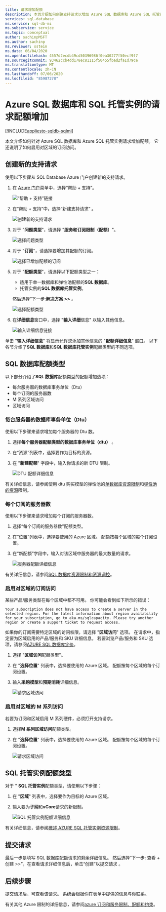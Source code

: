 ```yaml
---
title: 请求增加配额
description: 本页介绍如何创建支持请求以增加 Azure SQL 数据库和 Azure SQL 托管实例的配额。
services: sql-database
ms.service: sql-db-mi
ms.subservice: service
ms.topic: conceptual
author: sachinpMSFT
ms.author: sachinp
ms.reviewer: sstein
ms.date: 06/04/2020
ms.openlocfilehash: 4557d2ecdb49cd50396986f0ea30277f50ecf9f7
ms.sourcegitcommit: 93462ccb4dd178ec81115f50455fbad2fa1d79ce
ms.translationtype: MT
ms.contentlocale: zh-CN
ms.lasthandoff: 07/06/2020
ms.locfileid: "85987278"
---
```

# <a name="request-quota-increases-for-azure-sql-database-and-sql-managed-instance"></a>Azure SQL 数据库和 SQL 托管实例的请求配额增加
[!INCLUDE[appliesto-sqldb-sqlmi](../includes/appliesto-sqldb-sqlmi.md)]

本文介绍如何针对 Azure SQL 数据库和 Azure SQL 托管实例请求增加配额。 它还说明了如何启用对区域的订阅访问。

## <a name="create-a-new-support-request"></a><a id="newquota"></a>创建新的支持请求

使用以下步骤从 SQL Database Azure 门户创建新的支持请求。

1. 在 [Azure 门户](https://portal.azure.com)菜单中，选择“帮助 + 支持”。

   ![“帮助 + 支持”链接](./media/quota-increase-request/help-plus-support.png)

1. 在“帮助 + 支持”中，选择“新建支持请求” 。

    ![创建新的支持请求](./media/quota-increase-request/new-support-request.png)

1. 对于 "**问题类型**"，请选择 "**服务和订阅限制（配额）**"。

   ![选择问题类型](./media/quota-increase-request/select-quota-issue-type.png)

1. 对于 "**订阅**"，请选择要增加其配额的订阅。

   ![选择已增加配额的订阅](./media/quota-increase-request/select-subscription-support-request.png)

1. 对于 "**配额类型**"，请选择以下配额类型之一：

   - 适用于单一数据库和弹性池配额的**SQL 数据库**。
   - 托管实例的**SQL 数据库托管实例**。

   然后选择“下一步:**解决方案 >>** 。

   ![选择配额类型](./media/quota-increase-request/select-quota-type.png)

1. 在**详细信息**窗口中，选择 "**输入详细**信息" 以输入其他信息。

   ![输入详细信息链接](./media/quota-increase-request/provide-details-link.png)

单击 "**输入详细信息**" 将显示允许您添加其他信息的 "**配额详细信息**" 窗口。 以下各节介绍了**SQL 数据库**和**SQL 数据库托管实例**配额类型的不同选项。

## <a name="sql-database-quota-types"></a><a id="sqldbquota"></a>SQL 数据库配额类型

以下部分介绍了**SQL 数据库**配额类型的配额增加选项：

- 每台服务器的数据库事务单位（Dtu）
- 每个订阅的服务器数
- M 系列区域访问
- 区域访问

### <a name="database-transaction-units-dtus-per-server"></a>每台服务器的数据库事务单位（Dtu）

使用以下步骤来请求增加每个服务器的 Dtu 数。

1. 选择**每个服务器配额类型的数据库事务单位（dtu）** 。

1. 在“资源”列表中，选择要作为目标的资源。

1. 在 "**新建配额**" 字段中，输入你请求的新 DTU 限制。

   ![DTU 配额详细信息](./media/quota-increase-request/quota-details-dtus.png)

有关详细信息，请参阅使用 dtu 购买模型的弹性池的[单数据库资源限制](resource-limits-dtu-single-databases.md)和[弹性池的资源](resource-limits-dtu-elastic-pools.md)限制。

### <a name="servers-per-subscription"></a>每个订阅的服务器数

使用以下步骤来请求增加每个订阅的服务器数。

1. 选择“每个订阅的服务器数”配额类型。

1. 在“位置”列表中，选择要使用的 Azure 区域。 配额按每个区域的每个订阅设置。

1. 在“新配额”字段中，输入对该区域中服务器的最大数量的请求。

   ![服务器配额详细信息](./media/quota-increase-request/quota-details-servers.png)

有关详细信息，请参阅[SQL 数据库资源限制和资源调控](resource-limits-logical-server.md)。

### <a name="enable-subscription-access-to-a-region"></a><a id="region"></a>启用对区域的订阅访问

某些产品/服务类型在每个区域中都不可用。 你可能会看到如下所示的错误：

`Your subscription does not have access to create a server in the selected region. For the latest information about region availability for your subscription, go to aka.ms/sqlcapacity. Please try another region or create a support ticket to request access.`

如果你的订阅需要特定区域的访问权限，请选择 "**区域访问**" 选项。 在请求中，指定要为区域启用的产品/服务和 SKU 详细信息。 若要浏览产品/服务和 SKU 选项，请参阅[AZURE SQL 数据库定价](https://azure.microsoft.com/pricing/details/sql-database/single/)。

1. 选择 "**区域访问**配额类型"。

1. 在 "**选择位置**" 列表中，选择要使用的 Azure 区域。 配额按每个区域的每个订阅设置。

1. 输入**采购模型**和**预期消耗**详细信息。

   ![请求区域访问](./media/quota-increase-request/quota-details-whitelisting.png)

### <a name="enable-m-series-access-to-a-region"></a><a id="mseries"></a>启用对区域的 M 系列访问

若要为订阅和区域启用 M 系列硬件，必须打开支持请求。

1. 选择**M 系列区域访问**配额类型。

1. 在 "**选择位置**" 列表中，选择要使用的 Azure 区域。 配额按每个区域的每个订阅设置。


   ![请求区域访问](./media/quota-increase-request/quota-m-series.png)

## <a name="sql-managed-instance-quota-type"></a><a id="sqlmiquota"></a>SQL 托管实例配额类型

对于 " **SQL 托管实例**配额类型，请使用以下步骤：

1. 在 "**区域**" 列表中，选择要作为目标的 Azure 区域。

1. 输入要为**子网**和**vCore**请求的新限制。

   ![SQL 托管实例配额详细信息](./media/quota-increase-request/quota-details-managed-instance.png)

有关详细信息，请参阅[概述 AZURE SQL 托管实例资源限制](../managed-instance/resource-limits.md)。

## <a name="submit-your-request"></a>提交请求

最后一步是填写 SQL 数据库配额请求的剩余详细信息。 然后选择“下一步:  查看 + 创建 >>”，在查看请求详细信息后，单击“创建”以提交请求  。

## <a name="next-steps"></a>后续步骤

提交请求后，可查看该请求。 系统会根据你在表单中提供的信息与你联系。

有关其他 Azure 限制的详细信息，请参阅[azure 订阅和服务限制、配额和约束](../../azure-resource-manager/management/azure-subscription-service-limits.md)。
